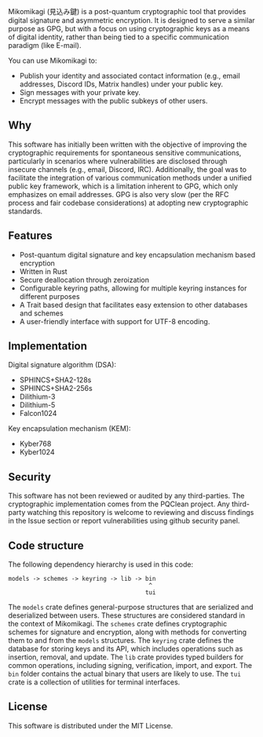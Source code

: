 Mikomikagi (見込み鍵) is a post-quantum cryptographic tool that provides digital signature and asymmetric encryption. It is designed to 
serve a similar purpose as GPG, but with a focus on using cryptographic keys as a means of digital identity, rather than being tied 
to a specific communication paradigm (like E-mail).

You can use Mikomikagi to:
- Publish your identity and associated contact information (e.g., email addresses, Discord IDs, Matrix handles) under your public key.
- Sign messages with your private key.
- Encrypt messages with the public subkeys of other users.

## Why

This software has initially been written with the objective of improving the cryptographic requirements for spontaneous sensitive communications, 
particularly in scenarios where vulnerabilities are disclosed through insecure channels (e.g., email, Discord, IRC). Additionally, the 
goal was to facilitate the integration of various communication methods under a unified public key framework, which is a limitation 
inherent to GPG, which only emphasizes on email addresses. GPG is also very slow (per the RFC process and fair codebase considerations) at adopting new cryptographic
standards.

## Features

* Post-quantum digital signature and key encapsulation mechanism based encryption
* Written in Rust
* Secure deallocation through zeroization
* Configurable keyring paths, allowing for multiple keyring instances for different purposes
* A Trait based design that facilitates easy extension to other databases and schemes
* A user-friendly interface with support for UTF-8 encoding.

## Implementation

Digital signature algorithm (DSA):
- SPHINCS+SHA2-128s
- SPHINCS+SHA2-256s
- Dilithium-3
- Dilithium-5
- Falcon1024

Key encapsulation mechanism (KEM):
- Kyber768
- Kyber1024

## Security

This software has not been reviewed or audited by any third-parties. The cryptographic implementation comes from 
the PQClean project. Any third-party watching this repository is welcome to reviewing and discuss findings in the 
Issue section or report vulnerabilities using github security panel. 

## Code structure

The following dependency hierarchy is used in this code:

```
models -> schemes -> keyring -> lib -> bin
                                        ^
                                       tui
```

The `models` crate defines general-purpose structures that are serialized and deserialized between users. These structures are considered standard in the context of Mikomikagi.
The `schemes` crate defines cryptographic schemes for signature and encryption, along with methods for converting them to and from the `models` structures.
The `keyring` crate defines the database for storing keys and its API, which includes operations such as insertion, removal, and update.
The `lib` crate provides typed builders for common operations, including signing, verification, import, and export.
The `bin` folder contains the actual binary that users are likely to use.
The `tui` crate is a collection of utilities for terminal interfaces.

## License

This software is distributed under the MIT License.

